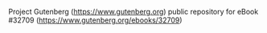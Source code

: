 Project Gutenberg (https://www.gutenberg.org) public repository for eBook #32709 (https://www.gutenberg.org/ebooks/32709)
